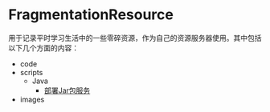 # FragmentationResource
用于记录平时学习生活中的一些零碎资源，作为自己的资源服务器使用。其中包括以下几个方面的内容： 
- code
- scripts
  - Java
    - [部署Jar包服务](./scripts/Java/server-deploy.sh)
- images

